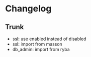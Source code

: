 
# Changelog

## Trunk

* ssl: use enabled instead of disabled
* ssl: import from masson
* db_admin: import from ryba
